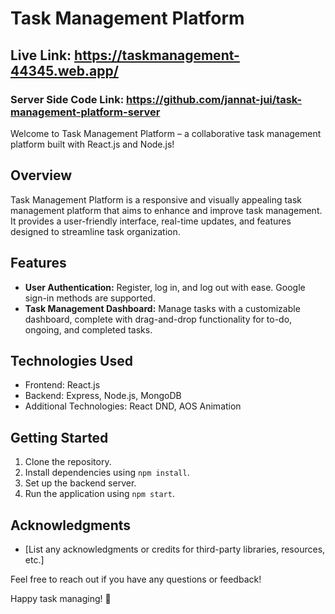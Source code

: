 # Task Management Platform

## Live Link: https://taskmanagement-44345.web.app/

### Server Side Code Link: https://github.com/jannat-jui/task-management-platform-server

Welcome to Task Management Platform – a collaborative task management platform built with React.js and Node.js!

## Overview

Task Management Platform is a responsive and visually appealing task management platform that aims to enhance and improve task management. It provides a user-friendly interface, real-time updates, and features designed to streamline task organization.

## Features

- **User Authentication:** Register, log in, and log out with ease. Google sign-in methods are supported.
- **Task Management Dashboard:** Manage tasks with a customizable dashboard, complete with drag-and-drop functionality for to-do, ongoing, and completed tasks.

## Technologies Used

- Frontend: React.js
- Backend: Express, Node.js, MongoDB
- Additional Technologies: React DND, AOS Animation

## Getting Started

1. Clone the repository.
2. Install dependencies using `npm install`.
3. Set up the backend server.
4. Run the application using `npm start`.

## Acknowledgments

- [List any acknowledgments or credits for third-party libraries, resources, etc.]

Feel free to reach out if you have any questions or feedback!

Happy task managing! 🚀
